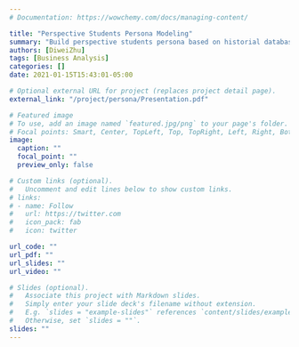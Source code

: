 ```yaml
---
# Documentation: https://wowchemy.com/docs/managing-content/

title: "Perspective Students Persona Modeling"
summary: "Build perspective students persona based on historial database for River university marketing department"
authors: [DiweiZhu]
tags: [Business Analysis]
categories: []
date: 2021-01-15T15:43:01-05:00

# Optional external URL for project (replaces project detail page).
external_link: "/project/persona/Presentation.pdf"

# Featured image
# To use, add an image named `featured.jpg/png` to your page's folder.
# Focal points: Smart, Center, TopLeft, Top, TopRight, Left, Right, BottomLeft, Bottom, BottomRight.
image:
  caption: ""
  focal_point: ""
  preview_only: false

# Custom links (optional).
#   Uncomment and edit lines below to show custom links.
# links:
# - name: Follow
#   url: https://twitter.com
#   icon_pack: fab
#   icon: twitter

url_code: ""
url_pdf: ""
url_slides: ""
url_video: ""

# Slides (optional).
#   Associate this project with Markdown slides.
#   Simply enter your slide deck's filename without extension.
#   E.g. `slides = "example-slides"` references `content/slides/example-slides.md`.
#   Otherwise, set `slides = ""`.
slides: ""
---
```

